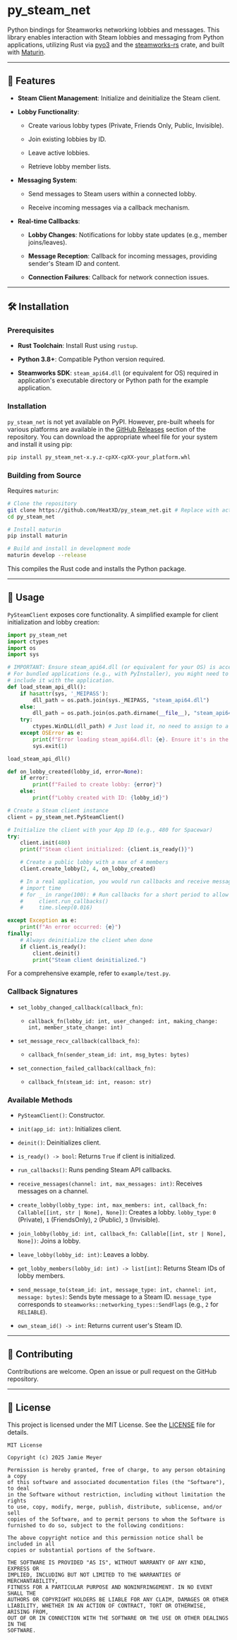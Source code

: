 # py_steam_net

Python bindings for Steamworks networking lobbies and messages. This library enables interaction with Steam lobbies and messaging from Python applications, utilizing Rust via [pyo3](https://github.com/PyO3/pyo3) and the [steamworks-rs](https://github.com/Noxime/steamworks-rs) crate, and built with [Maturin](https://github.com/PyO3/maturin).

---

## 🌟 Features

* **Steam Client Management**: Initialize and deinitialize the Steam client.

* **Lobby Functionality**:

    * Create various lobby types (Private, Friends Only, Public, Invisible).

    * Join existing lobbies by ID.

    * Leave active lobbies.

    * Retrieve lobby member lists.

* **Messaging System**:

    * Send messages to Steam users within a connected lobby.

    * Receive incoming messages via a callback mechanism.

* **Real-time Callbacks**:

    * **Lobby Changes**: Notifications for lobby state updates (e.g., member joins/leaves).

    * **Message Reception**: Callback for incoming messages, providing sender's Steam ID and content.

    * **Connection Failures**: Callback for network connection issues.

---

## 🛠️ Installation

### Prerequisites

* **Rust Toolchain**: Install Rust using `rustup`.

* **Python 3.8+**: Compatible Python version required.

* **Steamworks SDK**: `steam_api64.dll` (or equivalent for OS) required in application's executable directory or Python path for the example application.

### Installation

`py_steam_net` is not yet available on PyPI. However, pre-built wheels for various platforms are available in the [GitHub Releases](https://github.com/heatxd/py_steam_net/releases) section of the repository. You can download the appropriate wheel file for your system and install it using pip:

```bash
pip install py_steam_net-x.y.z-cpXX-cpXX-your_platform.whl
````

### Building from Source

Requires `maturin`:

```bash
# Clone the repository
git clone https://github.com/HeatXD/py_steam_net.git # Replace with actual repo URL
cd py_steam_net

# Install maturin
pip install maturin

# Build and install in development mode
maturin develop --release
```

This compiles the Rust code and installs the Python package.

-----

## 🚀 Usage

`PySteamClient` exposes core functionality. A simplified example for client initialization and lobby creation:

```python
import py_steam_net
import ctypes
import os
import sys

# IMPORTANT: Ensure steam_api64.dll (or equivalent for your OS) is accessible.
# For bundled applications (e.g., with PyInstaller), you might need to
# include it with the application.
def load_steam_api_dll():
    if hasattr(sys, '_MEIPASS'):
        dll_path = os.path.join(sys._MEIPASS, "steam_api64.dll")
    else:
        dll_path = os.path.join(os.path.dirname(__file__), "steam_api64.dll")
    try:
        ctypes.WinDLL(dll_path) # Just load it, no need to assign to a variable if not used directly
    except OSError as e:
        print(f"Error loading steam_api64.dll: {e}. Ensure it's in the correct directory.")
        sys.exit(1)

load_steam_api_dll()

def on_lobby_created(lobby_id, error=None):
    if error:
        print(f"Failed to create lobby: {error}")
    else:
        print(f"Lobby created with ID: {lobby_id}")

# Create a Steam client instance
client = py_steam_net.PySteamClient()

# Initialize the client with your App ID (e.g., 480 for Spacewar)
try:
    client.init(480)
    print(f"Steam client initialized: {client.is_ready()}")

    # Create a public lobby with a max of 4 members
    client.create_lobby(2, 4, on_lobby_created)

    # In a real application, you would run callbacks and receive messages in a loop
    # import time
    # for _ in range(100): # Run callbacks for a short period to allow lobby creation to complete
    #     client.run_callbacks()
    #     time.sleep(0.016)

except Exception as e:
    print(f"An error occurred: {e}")
finally:
    # Always deinitialize the client when done
    if client.is_ready():
        client.deinit()
        print("Steam client deinitialized.")
```

For a comprehensive example, refer to `example/test.py`.

### Callback Signatures

  * `set_lobby_changed_callback(callback_fn)`:

      * `callback_fn(lobby_id: int, user_changed: int, making_change: int, member_state_change: int)`

  * `set_message_recv_callback(callback_fn)`:

      * `callback_fn(sender_steam_id: int, msg_bytes: bytes)`

  * `set_connection_failed_callback(callback_fn)`:

      * `callback_fn(steam_id: int, reason: str)`

### Available Methods

  * `PySteamClient()`: Constructor.

  * `init(app_id: int)`: Initializes client.

  * `deinit()`: Deinitializes client.

  * `is_ready() -> bool`: Returns `True` if client is initialized.

  * `run_callbacks()`: Runs pending Steam API callbacks.

  * `receive_messages(channel: int, max_messages: int)`: Receives messages on a channel.

  * `create_lobby(lobby_type: int, max_members: int, callback_fn: Callable[[int, str | None], None])`: Creates a lobby. `lobby_type`: `0` (Private), `1` (FriendsOnly), `2` (Public), `3` (Invisible).

  * `join_lobby(lobby_id: int, callback_fn: Callable[[int, str | None], None])`: Joins a lobby.

  * `leave_lobby(lobby_id: int)`: Leaves a lobby.

  * `get_lobby_members(lobby_id: int) -> list[int]`: Returns Steam IDs of lobby members.

  * `send_message_to(steam_id: int, message_type: int, channel: int, message: bytes)`: Sends byte message to a Steam ID. `message_type` corresponds to `steamworks::networking_types::SendFlags` (e.g., `2` for `RELIABLE`).

  * `own_steam_id() -> int`: Returns current user's Steam ID.

-----

## 🤝 Contributing

Contributions are welcome. Open an issue or pull request on the GitHub repository.

-----

## 📄 License

This project is licensed under the MIT License. See the [LICENSE](https://www.google.com/search?q=LICENSE) file for details.

```
MIT License

Copyright (c) 2025 Jamie Meyer

Permission is hereby granted, free of charge, to any person obtaining a copy
of this software and associated documentation files (the "Software"), to deal
in the Software without restriction, including without limitation the rights
to use, copy, modify, merge, publish, distribute, sublicense, and/or sell
copies of the Software, and to permit persons to whom the Software is
furnished to do so, subject to the following conditions:

The above copyright notice and this permission notice shall be included in all
copies or substantial portions of the Software.

THE SOFTWARE IS PROVIDED "AS IS", WITHOUT WARRANTY OF ANY KIND, EXPRESS OR
IMPLIED, INCLUDING BUT NOT LIMITED TO THE WARRANTIES OF MERCHANTABILITY,
FITNESS FOR A PARTICULAR PURPOSE AND NONINFRINGEMENT. IN NO EVENT SHALL THE
AUTHORS OR COPYRIGHT HOLDERS BE LIABLE FOR ANY CLAIM, DAMAGES OR OTHER
LIABILITY, WHETHER IN AN ACTION OF CONTRACT, TORT OR OTHERWISE, ARISING FROM,
OUT OF OR IN CONNECTION WITH THE SOFTWARE OR THE USE OR OTHER DEALINGS IN THE
SOFTWARE.
```
